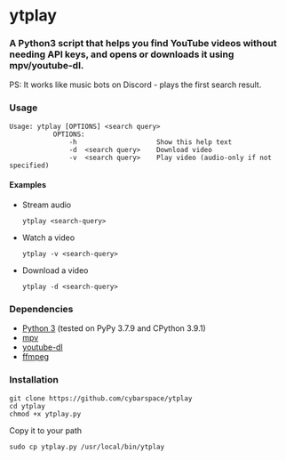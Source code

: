 # ytplay

### A Python3 script that helps you find YouTube videos without needing API keys, and opens or downloads it using mpv/youtube-dl.

PS: It works like music bots on Discord - plays the first search result.

### Usage
```
Usage: ytplay [OPTIONS] <search query>
           OPTIONS:
               -h                    Show this help text
               -d  <search query>    Download video
               -v  <search query>    Play video (audio-only if not specified)
```

#### Examples
- Stream audio

	`ytplay <search-query>`

- Watch a video

	`ytplay -v <search-query>`

- Download a video

	`ytplay -d <search-query>`

### Dependencies
- [Python 3](https://www.python.org/downloads/) (tested on PyPy 3.7.9 and CPython 3.9.1)
- [mpv](https://github.com/mpv-player/mpv)
- [youtube-dl](https://github.com/ytdl-org/youtube-dl)
- [ffmpeg](https://github.com/FFmpeg/FFmpeg)

### Installation

	git clone https://github.com/cybarspace/ytplay
	cd ytplay
	chmod +x ytplay.py

Copy it to your path

	sudo cp ytplay.py /usr/local/bin/ytplay
